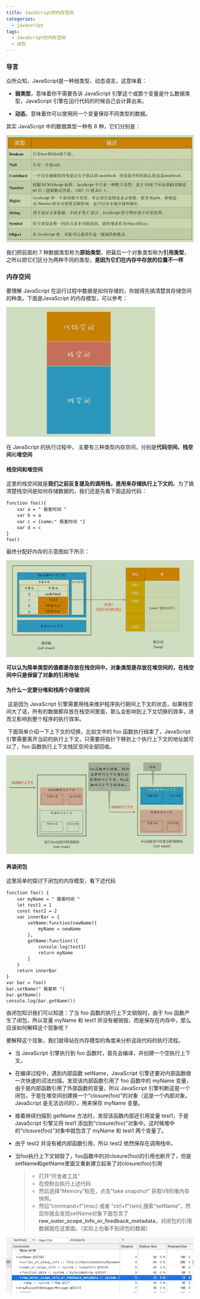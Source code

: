 ```yaml
---
title: JavaScript的内存空间
categories: 
  - javascript
tags: 
  - JavaScript的内存空间
  - 闭包
---
```


### 导言

众所众知，JavaScript是一种弱类型、动态语言。这意味着：

- **弱类型**，意味着你不需要告诉 JavaScript 引擎这个或那个变量是什么数据类型，JavaScript 引擎在运行代码的时候自己会计算出来。

- **动态**，意味着你可以使用同一个变量保存不同类型的数据。

其实 JavaScript 中的数据类型一种有 8 种，它们分别是：

![image-20210720140409634](js的内存空间/image-20210720140409634.png)

我们把前面的 7 种数据类型称为**原始类型**，把最后一个对象类型称为**引用类型**，之所以把它们区分为两种不同的类型，**是因为它们在内存中存放的位置不一样**

### 内存空间

要理解 JavaScript 在运行过程中数据是如何存储的，你就得先搞清楚其存储空间的种类。下面是JavaScript 的内存模型，可以参考：

<img src="js的内存空间/image-20210720140604983.png" alt="image-20210720140604983" style="zoom:50%;" />

 在 JavaScript 的执行过程中， 主要有三种类型内存空间，分别是**代码空间、栈空间**和**堆空间**

#### 栈空间和堆空间

这里的栈空间就是**我们之前反复提及的调用栈，是用来存储执行上下文的**。为了搞清楚栈空间是如何存储数据的，我们还是先看下面这段代码：

```
function foo(){
	var a = " 极客时间 "
	var b = a
	var c = {name:" 极客时间 "}
	var d = c
}
foo()
```

最终分配好内存的示意图如下所示：

![image-20210720140826201](js的内存空间/image-20210720140826201.png)

**可以认为简单类型的值都是存放在栈空间中，对象类型是存放在堆空间的，在栈空间中只是保留了对象的引用地址**

#### 为什么一定要分堆和栈两个存储空间

​	这是因为 JavaScript 引擎需要用栈来维护程序执行期间上下文的状态，如果栈空间大了话，所有的数据都存放在栈空间里面，那么会影响到上下文切换的效率，进而又影响到整个程序的执行效率。

​	下面简单介绍一下上下文的切换，比如文中的 foo 函数执行结束了，JavaScript 引擎需要离开当前的执行上下文，只需要将指针下移到上个执行上下文的地址就可以了，foo 函数执行上下文栈区空间全部回收。

![image-20210720141334853](js的内存空间/image-20210720141334853.png)

#### 再谈闭包

这里简单的探讨下闭包的内存模型，看下述代码

```
function foo() {
	var myName = " 极客时间 "
	let test1 = 1
	const test2 = 2
	var innerBar = { 
		setName:function(newName){
			myName = newName
		},
		getName:function(){
			console.log(test1)
			return myName
		}
	}
	return innerBar
}
var bar = foo()
bar.setName(" 极客邦 ")
bar.getName()
console.log(bar.getName())
```

由闭包知识我们可以知道：了当 foo 函数的执行上下文销毁时，由于 foo 函数产生了闭包，所以变量 myName 和 test1 并没有被销毁，而是保存在内存中，那么应该如何解释这个现象呢？

要解释这个现象，我们就得站在内存模型的角度来分析这段代码的执行流程。

- 当 JavaScript 引擎执行到 foo 函数时，首先会编译，并创建一个空执行上下文。

- 在编译过程中，遇到内部函数 setName，JavaScript 引擎还要对内部函数做一次快速的词法扫描，发现该内部函数引用了 foo 函数中的 myName 变量，由于是内部函数引用了外部函数的变量，所以 JavaScript 引擎判断这是一个闭包，于是在堆空间创建换一个“closure(foo)”的对象（这是一个内部对象，JavaScript 是无法访问的），用来保存 myName 变量。

-  接着继续扫描到 getName 方法时，发现该函数内部还引用变量 test1，于是JavaScript 引擎又将 test1 添加到“closure(foo)”对象中。这时候堆中的“closure(foo)”对象中就包含了 myName 和 test1 两个变量了。

- 由于 test2 并没有被内部函数引用，所以 test2 依然保存在调用栈中。

- 当foo执行上下文销毁了，foo函数中的对closure(foo)的引用也断开了，但是setName和getName里面又重新建立起来了对closure(foo)引用

  > - 打开“开发者工具”
  > - 在控制台执行上述代码
  > - 然后选择“Memory”标签，点击"take snapshot" 获取V8的堆内存快照。
  > - 然后“command+f"(mac) 或者 "ctrl+f"(win),搜索“setName”，然后你就会发现setName对象下面包含了 **raw_outer_scope_info_or_feedback_metadata**，对闭包的引用数据就在这里面。（实际上也看不到闭包的数据）

![image-20210720143331806](js的内存空间/image-20210720143331806.png)

